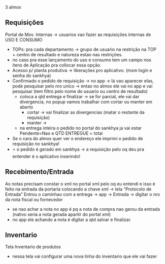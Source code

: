 3 almox

## Requisições
Portal de Mov. Internas → usuarios vao fazer as requisições internas de USO E CONSUMO
- TOPs: pra cada departamento → grupo de usuario na restrição na TOP + centro de resultado e natureza estao nas restrições.
- no caso pra esse lançamento do uso e consumo tem um campo nos itens de Aplicação pra collocar essa opção.
- Acesso p/ planta produtiva → liberações pro aplicativo. (msm login e senha do sankhya)
- Confirmado o pedido de requisição → no app → lá vao aparecer elas, pode pesquisar pelo nro unico → entao no almox ele vai no app e vai pesquisar (tem filtro pelo nome do usuario ou centro de resultado)
	- coloca a qtd entrega e finalizar → se for parcial, ele vai dar divergencia, no popup  vamos trabalhar com cortar ou manter em aberto
		- cortar → vai finalizar as divergencias (matar o restante da requisição)
		- manter →
	- na entrega inteira o pedido no portal do sankhya ja vai estar Pendente=Nao e QTD ENTREGUE = total
- Se o cara do almox quer ver o endereço ele imprimi o pedido de requisição no sankhya!
- ⭐ o pedido é gerado em sankhya → a requisição pelo oq deu pra entender é o aplicativo inserindo!


## Recebimento/Entrada
As notas precisam constar o xml no portal xml pelo oq eu entendi e isso é feito na entrada da portaria colocando a chave xml → tela “Protocolo de Entrada”
Entrou o caminhao com a entrega → app → Entrada → digitar o nro da nota fiscal ou fornecedor
- se nao achar a nota no app é pq a nota de compra nao gerou da entrada (nativo seria a nota gerada apartir do portal xml)
- no app ele achando a nota é digitar a qtd salvar e finalizar.



## Inventario
Tela Inventario de produtos
- nessa tela vai configurar uma nova linha do inventario que ele vai fazer